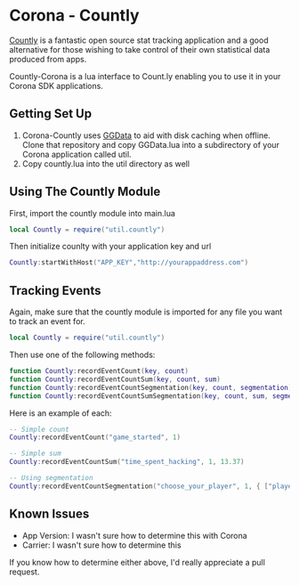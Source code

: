# Corona - Countly

[Countly](http://count.ly) is a fantastic open source stat tracking application and a good alternative for those wishing to take control of their own statistical data produced from apps.

Countly-Corona is a lua interface to Count.ly enabling you to use it in your Corona SDK applications.

## Getting Set Up

1. Corona-Countly uses [GGData](https://github.com/GlitchGames/GGData) to aid with disk caching when offline. Clone that repository and copy GGData.lua into a subdirectory of your Corona application called util.
2. Copy countly.lua into the util directory as well

## Using The Countly Module

First, import the countly module into main.lua

`````lua
local Countly = require("util.countly")
`````

Then initialize counlty with your application key and url

`````lua
Countly:startWithHost("APP_KEY","http://yourappaddress.com")
`````

## Tracking Events

Again, make sure that the countly module is imported for any file you want to track an event for.

`````lua
local Countly = require("util.countly")
`````

Then use one of the following methods:

`````lua
function Countly:recordEventCount(key, count)
function Countly:recordEventCountSum(key, count, sum)
function Countly:recordEventCountSegmentation(key, count, segmentation)
function Countly:recordEventCountSumSegmentation(key, count, sum, segmentation)
`````

Here is an example of each:

`````lua
-- Simple count
Countly:recordEventCount("game_started", 1)

-- Simple sum
Countly:recordEventCountSum("time_spent_hacking", 1, 13.37)

-- Using segmentation
Countly:recordEventCountSegmentation("choose_your_player", 1, { ["player"] = "Mario" }) 
`````

## Known Issues

- App Version: I wasn't sure how to determine this with Corona
- Carrier: I wasn't sure how to determine this

If you know how to determine either above, I'd really appreciate a pull request.

